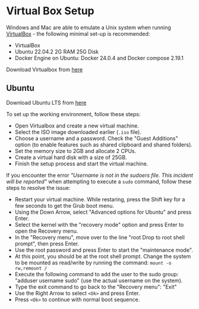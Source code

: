 # Virtual Box Setup

Windows and Mac are able to emulate a Unix system when running [VirtualBox](https://www.virtualbox.org/) - the following
minimal set-up is recommended:

-   VirtualBox
-   Ubuntu 22.04.2 2G RAM 25G Disk
-   Docker Engine on Ubuntu: Docker 24.0.4 and Docker compose 2.19.1

Download Virtualbox from [here](https://www.virtualbox.org/)

## Ubuntu

Download Ubuntu LTS from [here](https://ubuntu.com/download/desktop)

To set up the working environment, follow these steps:

-   Open Virtualbox and create a new virtual machine.
-   Select the ISO image downloaded earlier (`.iso` file).
-   Choose a username and a password. Check the "Guest Additions" option (to enable features such as shared clipboard
    and shared folders).
-   Set the memory size to 2GB and allocate 2 CPUs.
-   Create a virtual hard disk with a size of 25GB.
-   Finish the setup process and start the virtual machine.

If you encounter the error _"Username is not in the sudoers file. This incident will be reported"_ when attempting to
execute a `sudo` command, follow these steps to resolve the issue:

-   Restart your virtual machine. While restaring, press the Shift key for a few seconds to get the Grub boot menu.
-   Using the Down Arrow, select "Advanced options for Ubuntu" and press Enter.
-   Select the kernel with the "recovery mode" option and press Enter to open the Recovery menu.
-   In the "Recovery menu", move over to the line "root Drop to root shell prompt", then press Enter.
-   Use the root password and press Enter to start the "maintenance mode".
-   At this point, you should be at the root shell prompt. Change the system to be mounted as read/write by running the
    command: `mount -o rw,remount /`
-   Execute the following command to add the user to the sudo group: "adduser username sudo" (use the actual username on
    the system).
-   Type the exit command to go back to the "Recovery menu": "Exit"
-   Use the Right Arrow to select `<Ok>` and press Enter.
-   Press `<Ok>` to continue with normal boot sequence.
